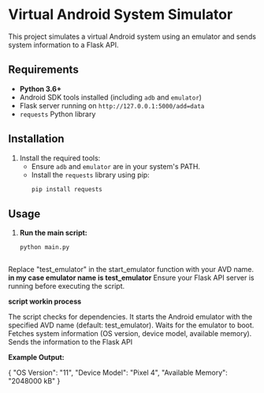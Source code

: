# Virtual Android System Simulator

This project simulates a virtual Android system using an emulator and sends system information to a Flask API.

## Requirements

- **Python 3.6+**
- Android SDK tools installed (including `adb` and `emulator`)
- Flask server running on `http://127.0.0.1:5000/add=data`
- `requests` Python library

## Installation

1. Install the required tools:
   - Ensure `adb` and `emulator` are in your system's PATH.
   - Install the `requests` library using pip:
     ```bash
     pip install requests
     ```



## Usage

1. **Run the main script:**
   ```bash
   python main.py



Replace "test_emulator" in the start_emulator function with your AVD name. **in my case emulator name is test_emulator**
Ensure your Flask API server is running before executing the script.


**script workin process**

The script checks for dependencies.
It starts the Android emulator with the specified AVD name (default: test_emulator).
Waits for the emulator to boot.
Fetches system information (OS version, device model, available memory).
Sends the information to the Flask API




**Example Output:**

{
  "OS Version": "11",
  "Device Model": "Pixel 4",
  "Available Memory": "2048000 kB"
}

